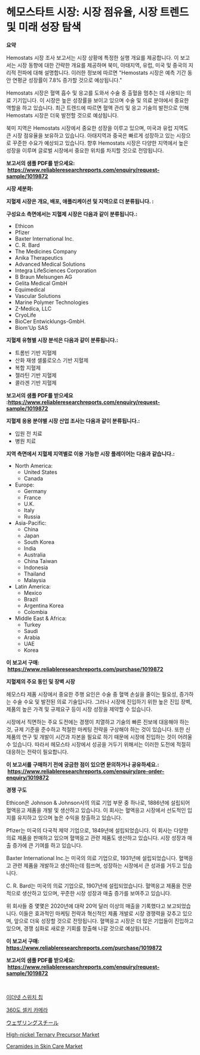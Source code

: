 <p><h1>헤모스타트 시장: 시장 점유율, 시장 트렌드 및 미래 성장 탐색</h1></p><p><strong>요약</strong></p>
<p><p>Hemostats 시장 조사 보고서는 시장 상황에 특정한 실행 개요를 제공합니다. 이 보고서는 시장 동향에 대한 간략한 개요를 제공하며 북미, 아태지역, 유럽, 미국 및 중국의 지리적 전파에 대해 설명합니다. 이러한 정보에 따르면 "Hemostats 시장은 예측 기간 동안 연평균 성장률이 7.8% 증가할 것으로 예상됩니다."</p><p>Hemostats 시장은 혈액 흡수 및 응고를 도와서 수술 중 출혈을 멈추는 데 사용되는 의료 기기입니다. 이 시장은 높은 성장률을 보이고 있으며 수술 및 의료 분야에서 중요한 역할을 하고 있습니다. 최근 트렌드에 따르면 혈액 관리 및 응고 기술의 발전으로 인해 Hemostats 시장은 더욱 발전할 것으로 예상됩니다.</p><p>북미 지역은 Hemostats 시장에서 중요한 성장을 이루고 있으며, 미국과 유럽 지역도 큰 시장 점유율을 보유하고 있습니다. 아태지역과 중국은 빠르게 성장하고 있는 시장으로 꾸준한 수요가 예상되고 있습니다. 향후 Hemostats 시장은 다양한 지역에서 높은 성장을 이루며 글로벌 시장에서 중요한 위치를 차지할 것으로 전망됩니다.</p></p>
<p><strong>보고서의 샘플 PDF를 받으세요: &nbsp;<a href="https://www.reliableresearchreports.com/enquiry/request-sample/1019872">https://www.reliableresearchreports.com/enquiry/request-sample/1019872</a></strong></p>
<p><strong>시장 세분화:</strong></p>
<p><strong> 지혈제 시장은 개요, 배포, 애플리케이션 및 지역으로 더 분류됩니다. :</strong></p>
<p><strong>구성요소 측면에서는 지혈제 시장은 다음과 같이 분류됩니다.:</strong></p>
<p><ul><li>Ethicon</li><li>Pfizer</li><li>Baxter International Inc.</li><li>C. R. Bard</li><li>The Medicines Company</li><li>Anika Therapeutics</li><li>Advanced Medical Solutions</li><li>Integra LifeSciences Corporation</li><li>B Braun Melsungen AG</li><li>Gelita Medical GmbH</li><li>Equimedical</li><li>Vascular Solutions</li><li>Marine Polymer Technologies</li><li>Z-Medica, LLC</li><li>CryoLife</li><li>BioCer Entwicklungs-GmbH.</li><li>Biom'Up SAS</li></ul></p>
<p><strong> 지혈제 유형별 시장 분석은 다음과 같이 분류됩니다.:</strong></p>
<p><ul><li>트롬빈 기반 지혈제</li><li>산화 재생 셀룰로오스 기반 지혈제</li><li>복합 지혈제</li><li>젤라틴 기반 지혈제</li><li>콜라겐 기반 지혈제</li></ul></p>
<p><strong>보고서의 샘플 PDF를 받으세요 :<a href="https://www.reliableresearchreports.com/enquiry/request-sample/1019872">https://www.reliableresearchreports.com/enquiry/request-sample/1019872</a></strong></p>
<p><strong> 지혈제 응용 분야별 시장 산업 조사는 다음과 같이 분류됩니다.:</strong></p>
<p><ul><li>입원 전 치료</li><li>병원 치료</li></ul></p>
<p><strong>지역 측면에서 지혈제 지역별로 이용 가능한 시장 플레이어는 다음과 같습니다.:</strong></p>
<p><ul>
    <li>
        North America:
        <ul>
            <li>United States</li>
            <li>Canada</li>
        </ul>
    </li>
    <li>
        Europe:
        <ul>
            <li>Germany</li>
            <li>France</li>
            <li>U.K.</li>
            <li>Italy</li>
            <li>Russia</li>
        </ul>
    </li>
    <li>
        Asia-Pacific:
        <ul>
            <li>China</li>
            <li>Japan</li>
            <li>South Korea</li>
            <li>India</li>
            <li>Australia</li>
            <li>China Taiwan</li>
            <li>Indonesia</li>
            <li>Thailand</li>
            <li>Malaysia</li>
        </ul>
    </li>
    <li>
        Latin America:
        <ul>
            <li>Mexico</li>
            <li>Brazil</li>
            <li>Argentina Korea</li>
            <li>Colombia</li>
        </ul>
    </li>
    <li>
        Middle East & Africa:
        <ul>
            <li>Turkey</li>
            <li>Saudi</li>
            <li>Arabia</li>
            <li>UAE</li>
            <li>Korea</li>
        </ul>
    </li>
    </ul></p>
<p><strong>이 보고서 구매: &nbsp;<a href="https://www.reliableresearchreports.com/purchase/1019872">https://www.reliableresearchreports.com/purchase/1019872</a></strong></p>
<p><strong>지혈제의 주요 동인 및 장벽 시장</strong></p>
<p><p>헤모스타 제품 시장에서 중요한 주행 요인은 수술 중 혈액 손실을 줄이는 필요성, 증가하는 수술 수요 및 발전된 의료 기술입니다. 그러나 시장에 진입하기 위한 높은 진입 장벽, 제품의 높은 가격 및 규제요구 등이 시장 성장을 제약할 수 있습니다.</p><p>시장에서 직면하는 주요 도전에는 경쟁이 치열하고 기술의 빠른 진보에 대응해야 하는 것, 규제 기준을 준수하고 적절한 마케팅 전략을 구상해야 하는 것이 있습니다. 또한 신제품의 연구 및 개발이 시간과 자본을 필요로 하기 때문에 시장에 진입하는 것이 어려울 수 있습니다.  따라서 헤모스타 시장에서 성공을 거두기 위해서는 이러한 도전에 적절히 대응하는 전략이 필요합니다.</p></p>
<p><strong>이 보고서를 구매하기 전에 궁금한 점이 있으면 문의하거나 공유하세요.: &nbsp;<a href="https://www.reliableresearchreports.com/enquiry/pre-order-enquiry/1019872">https://www.reliableresearchreports.com/enquiry/pre-order-enquiry/1019872</a></strong></p>
<p><strong>경쟁 구도</strong></p>
<p><p>Ethicon은 Johnson & Johnson사의 의료 기업 부문 중 하나로, 1886년에 설립되어 혈액응고 제품을 개발 및 생산하고 있습니다. 이 회사는 혈액응고 시장에서 선도적인 입지를 유지하고 있으며 높은 수익을 창출하고 있습니다.</p><p>Pfizer는 미국의 다국적 제약 기업으로, 1849년에 설립되었습니다. 이 회사는 다양한 의료 제품을 판매하고 있으며 혈액응고 관련 제품도 생산하고 있습니다. 시장 성장과 매출 증가에 큰 기여를 하고 있습니다.</p><p>Baxter International Inc.는 미국의 의료 기업으로, 1931년에 설립되었습니다. 혈액응고 관련 제품을 개발하고 생산하는데 힘쓰며, 성장하는 시장에서 큰 성과를 거두고 있습니다.</p><p>C. R. Bard는 미국의 의료 기업으로, 1907년에 설립되었습니다. 혈액응고 제품을 전문적으로 생산하고 있으며, 꾸준한 시장 성장과 매출 증가를 보여주고 있습니다.</p><p>위 회사들 중 몇몇은 2020년에 대략 20억 달러 이상의 매출을 기록했다고 보고되었습니다. 이들은 효과적인 마케팅 전략과 혁신적인 제품 개발로 시장 경쟁력을 갖추고 있으며, 앞으로 더욱 성장할 것으로 전망됩니다. 혈액응고 시장은 더 많은 기업들이 진입하고 있으며, 경쟁 심화로 새로운 기회를 창출해 나갈 것으로 예상됩니다.</p></p>
<p><strong>이 보고서 구매: &nbsp; <a href="https://www.reliableresearchreports.com/purchase/1019872">https://www.reliableresearchreports.com/purchase/1019872</a></strong></p>
<p><strong>보고서의 샘플 PDF를 받으세요: &nbsp;<a href="https://www.reliableresearchreports.com/enquiry/request-sample/1019872">https://www.reliableresearchreports.com/enquiry/request-sample/1019872</a></strong><strong></strong></p>
<p>&nbsp;</p>
<p><p><a href="https://github.com/xvz497517413/Market-Research-Report-List-1/blob/main/5405305188952.md">이더넷 스위치 칩</a></p><p><a href="https://medium.com/@jonharrtis67676y/360%EB%8F%84-%EC%85%80%EC%B9%B4-%EC%B9%B4%EB%A9%94%EB%9D%BC-%EC%8B%9C%EC%9E%A5-%EA%B2%BD%EC%9F%81-%EB%B6%84%EC%84%9D-%EC%8B%9C%EC%9E%A5-%EB%8F%99%ED%96%A5-%EB%B0%8F-2031%EB%85%84%EA%B9%8C%EC%A7%80%EC%9D%98-%EC%98%88%EC%B8%A1-22a3408633aa">360도 셀키 카메라</a></p><p><a href="https://github.com/mcbeesbxa270/Market-Research-Report-List-1/blob/main/4468665189048.md">ウェザリングスチール</a></p><p><a href="https://github.com/mahnoor2003/Market-Research-Report-List-3/blob/main/high-nickel-ternary-precursor-market.md">High-nickel Ternary Precursor Market</a></p><p><a href="https://mire-aunt-385.notion.site/Ceramides-in-Skin-Care-Market-Provides-a-Comprehensive-Analysis-Including-a-Macro-Overview-of-the-Ma-540ff33935bb404eb517490b29ee6002">Ceramides in Skin Care Market</a></p></p>